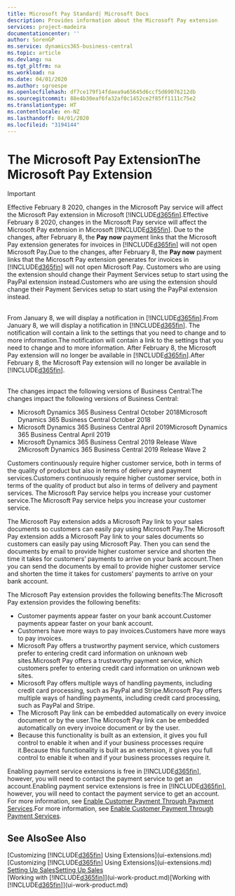 ```yaml
---
title: Microsoft Pay Standard| Microsoft Docs
description: Provides information about the Microsoft Pay extension
services: project-madeira
documentationcenter: ''
author: SorenGP
ms.service: dynamics365-business-central
ms.topic: article
ms.devlang: na
ms.tgt_pltfrm: na
ms.workload: na
ms.date: 04/01/2020
ms.author: sgroespe
ms.openlocfilehash: df7ce179f14fdaea9a65645d6ccf5d69076212db
ms.sourcegitcommit: 88e4b30eaf6fa32af0c1452ce2f85ff1111c75e2
ms.translationtype: HT
ms.contentlocale: en-NZ
ms.lasthandoff: 04/01/2020
ms.locfileid: "3194144"
---
```

# <a name="the-microsoft-pay-extension"></a><span data-ttu-id="937a6-103">The Microsoft Pay Extension</span><span class="sxs-lookup"><span data-stu-id="937a6-103">The Microsoft Pay Extension</span></span>

> [!IMPORTANT]
> <span data-ttu-id="937a6-104">Effective February 8 2020, changes in the Microsoft Pay service will affect the Microsoft Pay extension in Microsoft [!INCLUDE[d365fin](includes/d365fin_long_md.md)].</span><span class="sxs-lookup"><span data-stu-id="937a6-104">Effective February 8 2020, changes in the Microsoft Pay service will affect the Microsoft Pay extension in Microsoft [!INCLUDE[d365fin](includes/d365fin_long_md.md)].</span></span> <span data-ttu-id="937a6-105">Due to the changes, after February 8, the **Pay now** payment links that the Microsoft Pay extension generates for invoices in [!INCLUDE[d365fin](includes/d365fin_md.md)] will not open Microsoft Pay.</span><span class="sxs-lookup"><span data-stu-id="937a6-105">Due to the changes, after February 8, the **Pay now** payment links that the Microsoft Pay extension generates for invoices in [!INCLUDE[d365fin](includes/d365fin_md.md)] will not open Microsoft Pay.</span></span> <span data-ttu-id="937a6-106">Customers who are using the extension should change their Payment Services setup to start using the PayPal extension instead.</span><span class="sxs-lookup"><span data-stu-id="937a6-106">Customers who are using the extension should change their Payment Services setup to start using the PayPal extension instead.</span></span><br /></br>
>
> <span data-ttu-id="937a6-107">From January 8, we will display a notification in [!INCLUDE[d365fin](includes/d365fin_md.md)].</span><span class="sxs-lookup"><span data-stu-id="937a6-107">From January 8, we will display a notification in [!INCLUDE[d365fin](includes/d365fin_md.md)].</span></span> <span data-ttu-id="937a6-108">The notification will contain a link to the settings that you need to change and to more information.</span><span class="sxs-lookup"><span data-stu-id="937a6-108">The notification will contain a link to the settings that you need to change and to more information.</span></span> <span data-ttu-id="937a6-109">After February 8, the Microsoft Pay extension will no longer be available in [!INCLUDE[d365fin](includes/d365fin_md.md)].</span><span class="sxs-lookup"><span data-stu-id="937a6-109">After February 8, the Microsoft Pay extension will no longer be available in [!INCLUDE[d365fin](includes/d365fin_md.md)].</span></span><br /></br>
>
> <span data-ttu-id="937a6-110">The changes impact the following versions of Business Central:</span><span class="sxs-lookup"><span data-stu-id="937a6-110">The changes impact the following versions of Business Central:</span></span>
> - <span data-ttu-id="937a6-111">Microsoft Dynamics 365 Business Central October 2018</span><span class="sxs-lookup"><span data-stu-id="937a6-111">Microsoft Dynamics 365 Business Central October 2018</span></span>
> - <span data-ttu-id="937a6-112">Microsoft Dynamics 365 Business Central April 2019</span><span class="sxs-lookup"><span data-stu-id="937a6-112">Microsoft Dynamics 365 Business Central April 2019</span></span>
> - <span data-ttu-id="937a6-113">Microsoft Dynamics 365 Business Central 2019 Release Wave 2</span><span class="sxs-lookup"><span data-stu-id="937a6-113">Microsoft Dynamics 365 Business Central 2019 Release Wave 2</span></span>

<span data-ttu-id="937a6-114">Customers continuously require higher customer service, both in terms of the quality of product but also in terms of delivery and payment services.</span><span class="sxs-lookup"><span data-stu-id="937a6-114">Customers continuously require higher customer service, both in terms of the quality of product but also in terms of delivery and payment services.</span></span> <span data-ttu-id="937a6-115">The Microsoft Pay service helps you increase your customer service.</span><span class="sxs-lookup"><span data-stu-id="937a6-115">The Microsoft Pay service helps you increase your customer service.</span></span>

<span data-ttu-id="937a6-116">The Microsoft Pay extension adds a Microsoft Pay link to your sales documents so customers can easily pay using Microsoft Pay.</span><span class="sxs-lookup"><span data-stu-id="937a6-116">The Microsoft Pay extension adds a Microsoft Pay link to your sales documents so customers can easily pay using Microsoft Pay.</span></span> <span data-ttu-id="937a6-117">Then you can send the documents by email to provide higher customer service and shorten the time it takes for customers’ payments to arrive on your bank account.</span><span class="sxs-lookup"><span data-stu-id="937a6-117">Then you can send the documents by email to provide higher customer service and shorten the time it takes for customers’ payments to arrive on your bank account.</span></span>

<span data-ttu-id="937a6-118">The Microsoft Pay extension provides the following benefits:</span><span class="sxs-lookup"><span data-stu-id="937a6-118">The Microsoft Pay extension provides the following benefits:</span></span>
- <span data-ttu-id="937a6-119">Customer payments appear faster on your bank account.</span><span class="sxs-lookup"><span data-stu-id="937a6-119">Customer payments appear faster on your bank account.</span></span>
- <span data-ttu-id="937a6-120">Customers have more ways to pay invoices.</span><span class="sxs-lookup"><span data-stu-id="937a6-120">Customers have more ways to pay invoices.</span></span>
- <span data-ttu-id="937a6-121">Microsoft Pay offers a trustworthy payment service, which customers prefer to entering credit card information on unknown web sites.</span><span class="sxs-lookup"><span data-stu-id="937a6-121">Microsoft Pay offers a trustworthy payment service, which customers prefer to entering credit card information on unknown web sites.</span></span>
- <span data-ttu-id="937a6-122">Microsoft Pay offers multiple ways of handling payments, including credit card processing, such as PayPal and Stripe.</span><span class="sxs-lookup"><span data-stu-id="937a6-122">Microsoft Pay offers multiple ways of handling payments, including credit card processing, such as PayPal and Stripe.</span></span>
- <span data-ttu-id="937a6-123">The Microsoft Pay link can be embedded automatically on every invoice document or by the user.</span><span class="sxs-lookup"><span data-stu-id="937a6-123">The Microsoft Pay link can be embedded automatically on every invoice document or by the user.</span></span>
- <span data-ttu-id="937a6-124">Because this functionality is built as an extension, it gives you full control to enable it when and if your business processes require it.</span><span class="sxs-lookup"><span data-stu-id="937a6-124">Because this functionality is built as an extension, it gives you full control to enable it when and if your business processes require it.</span></span>

<span data-ttu-id="937a6-125">Enabling payment service extensions is free in [!INCLUDE[d365fin](includes/d365fin_md.md)], however, you will need to contact the payment service to get an account.</span><span class="sxs-lookup"><span data-stu-id="937a6-125">Enabling payment service extensions is free in [!INCLUDE[d365fin](includes/d365fin_md.md)], however, you will need to contact the payment service to get an account.</span></span> <span data-ttu-id="937a6-126">For more information, see [Enable Customer Payment Through Payment Services](sales-how-enable-payment-service-extensions.md).</span><span class="sxs-lookup"><span data-stu-id="937a6-126">For more information, see [Enable Customer Payment Through Payment Services](sales-how-enable-payment-service-extensions.md).</span></span>

## <a name="see-also"></a><span data-ttu-id="937a6-127">See Also</span><span class="sxs-lookup"><span data-stu-id="937a6-127">See Also</span></span>
<span data-ttu-id="937a6-128">[Customizing [!INCLUDE[d365fin](includes/d365fin_md.md)] Using Extensions](ui-extensions.md)</span><span class="sxs-lookup"><span data-stu-id="937a6-128">[Customizing [!INCLUDE[d365fin](includes/d365fin_md.md)] Using Extensions](ui-extensions.md)</span></span>  
[<span data-ttu-id="937a6-129">Setting Up Sales</span><span class="sxs-lookup"><span data-stu-id="937a6-129">Setting Up Sales</span></span>](sales-setup-sales.md)  
<span data-ttu-id="937a6-130">[Working with [!INCLUDE[d365fin](includes/d365fin_md.md)]](ui-work-product.md)</span><span class="sxs-lookup"><span data-stu-id="937a6-130">[Working with [!INCLUDE[d365fin](includes/d365fin_md.md)]](ui-work-product.md)</span></span>
